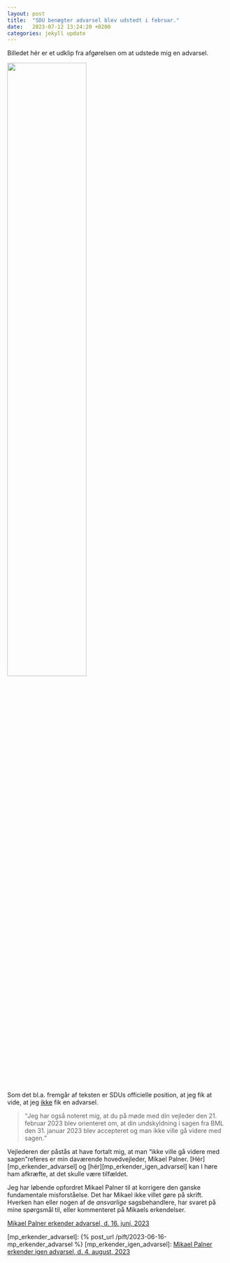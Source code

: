```yaml
---
layout: post
title:  "SDU benægter advarsel blev udstedt i februar."
date:   2023-07-12 13:24:20 +0200
categories: jekyll update
---
```

Billedet hér er et udklip fra afgørelsen om at udstede mig en advarsel.

<a href="/pift/custom_assets/images/benægtelse_af_advarsel_i_advarsel.png" target="_blank" rel="noreferrer noopener">
   <img src="/pift/custom_assets/images/benægtelse_af_advarsel_i_advarsel.png" width="60%;">
</a>

Som det bl.a. fremgår af teksten er SDUs officielle position, at jeg fik at vide, at jeg <u>ikke</u> fik en advarsel.

> <q>Jeg har også noteret mig, at du på møde med din vejleder den 21. februar 2023 blev orienteret om, at din undskyldning i sagen fra BML den 31. januar 2023 blev accepteret og man ikke ville gå videre med sagen.</q>

Vejlederen der påstås at have fortalt mig, at man <q>ikke ville gå videre med sagen</q>referes er min daværende hovedvejleder, Mikael Palner. [Hér][mp_erkender_advarsel] og [hér][mp_erkender_igen_advarsel] kan I høre ham afkræfte, at det skulle være tilfældet.

Jeg har løbende opfordret Mikael Palner til at korrigere den ganske fundamentale misforståelse. Det har Mikael ikke villet gøre på skrift. Hverken han eller nogen af de <i>ansvarlige</i> sagsbehandlere, har svaret på mine spørgsmål til, eller kommenteret på Mikaels erkendelser.

<a href="/2023/06/16/mp_erkender_advarsel.markdown">Mikael Palner erkender advarsel, d. 16. juni, 2023</a>

[mp_erkender_advarsel]: {% post_url /pift/2023-06-16-mp_erkender_advarsel %}
[mp_erkender_igen_advarsel]: <a href="/2023/04/08/mp_erkender_igen_advarsel.markdown">Mikael Palner erkender igen advarsel, d. 4. august, 2023</a>


